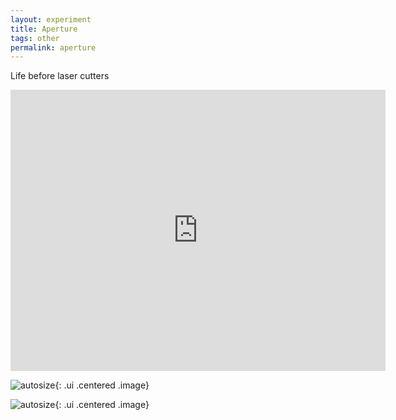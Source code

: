 ```yaml
---
layout: experiment 
title: Aperture
tags: other
permalink: aperture
---
```



Life before laser cutters 


<iframe src="https://player.vimeo.com/video/59374714?title=0&byline=0&portrait=0" width="600" height="450" frameborder="0" webkitallowfullscreen mozallowfullscreen allowfullscreen></iframe>


![autosize]({{site.url}}/media/blades1.jpg "aperture blades"){: .ui .centered .image}


![autosize]({{site.url}}/media/apertureConst.jpg "construction"){: .ui .centered .image}




